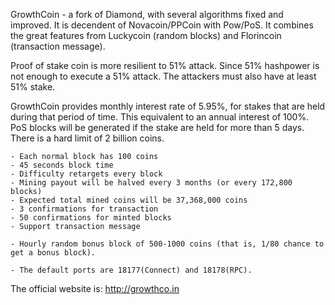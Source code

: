 
GrowthCoin - a fork of Diamond, with several algorithms fixed and improved. It is decendent of Novacoin/PPCoin with Pow/PoS. It combines the great features from Luckycoin (random blocks) and Florincoin (transaction message). 

Proof of stake coin is more resilient to 51% attack. Since 51% hashpower is not enough to execute a 51% attack. The attackers must also have at least 51% stake.

GrowthCoin provides monthly interest rate of 5.95%, for stakes that are held during that period of time. This equivalent to an annual interest of 100%. PoS blocks will be generated if the stake are held for more than 5 days. There is a hard limit of 2 billion coins.

	- Each normal block has 100 coins
	- 45 seconds block time
	- Difficulty retargets every block 
	- Mining payout will be halved every 3 months (or every 172,800 blocks)
	- Expected total mined coins will be 37,368,000 coins
	- 3 confirmations for transaction
	- 50 confirmations for minted blocks
	- Support transaction message

	- Hourly random bonus block of 500-1000 coins (that is, 1/80 chance to get a bonus block).

	- The default ports are 18177(Connect) and 18178(RPC).


The official website is: http://growthco.in

